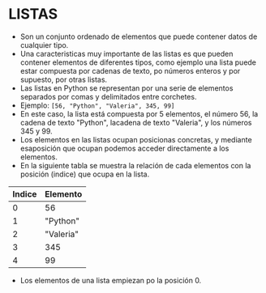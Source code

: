 # LISTAS 

- Son un conjunto ordenado de elementos que puede contener datos de cualquier tipo.
- Una caracteristicas muy importante de las listas es que pueden contener elementos de diferentes tipos, como ejemplo una lista puede estar compuesta por cadenas de texto, po números enteros y por supuesto, por otras listas.
- Las listas en Python se representan por una serie de elementos separados por comas y delimitados entre corchetes.
- Ejemplo:
`[56, "Python", "Valeria", 345, 99]`
- En este caso, la lista está compuesta por 5 elementos, el número 56, la cadena de texto "Python", lacadena de texto "Valeria", y los números 345 y 99.
- Los elementos en las listas ocupan posicionas concretas, y mediante esaposición que ocupan podemos acceder directamente a los elementos.
- En la siguiente tabla se muestra la relación de cada elementos con la posición (indice) que ocupa en la lista.

|Indice |Elemento|
|------|--------|
|0|56|
|1|"Python"|
|2|"Valeria"|
|3|345|
|4|99|

- Los elementos de una lista empiezan po la posición 0. 




